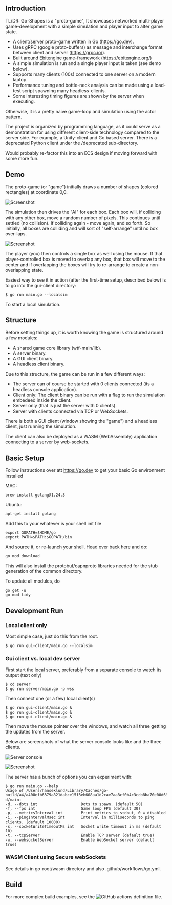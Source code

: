 ## Introduction
TL/DR: Go-Shapes is a "proto-game", It showcases networked multi-player game-development with a simple simulation and player
input to alter game state.

- A client/server proto-game written in Go (https://go.dev).
- Uses gRPC (google proto-buffers) as message and interchange format between client and server (https://grpc.io/).
- Built around Ebitengine game-framework (https://ebitengine.org/)
- A simple simulation is run and a single player input is taken (see demo below).
- Supports many clients (100s) connected to one server on a modern laptop.
- Performance tuning and bottle-neck analysis can be made using a load-test script spawning many headless-clients. 
- Some interesting timing figures are shown by the server when executing.

Otherwise, it is a pretty naive game-loop and simulation using the actor pattern.

The project is organized by programming language, as it could serve as a demonstration for using different client-side
technology compared to the server side. For example, a Unity-client and Go based server. There is a deprecated Python
client under the /deprecated sub-directory.

Would probably re-factor this into an ECS design if moving forward with some more fun.

## Demo
The proto-game (or "game") initially draws a number of shapes (colored rectangles) at coordinate 0,0. 

![Screenshot](img/shapes-initial.png)

The simulation then drives the "AI" for each box. Each box will, if colliding with any other box, move a random number of pixels. This
continues until settled (no collision). If colliding again - move again, and so forth. So initially, all boxes are
colliding and will sort of "self-arrange" until no box over-laps.

![Screenshot](img/shapes-no-overlap.png)

The player (you) then controls a single box as well using the mouse. If that player-controlled box
is moved to overlap any box, that box will move to the center and if overlapping the boxes will try to re-arrange to
create a non-overlapping state.

Easiest way to see it in action (after the first-time setup, described below) is to go into the gui-client directory:

    $ go run main.go --localsim

To start a local simulation.

## Structure
Before setting things up, it is worth knowing the game is structured around a few modules:

- A shared game core library (wtf-main/lib).
- A server binary.
- A GUI client binary.
- A headless client binary.

Due to this structure, the game can be run in a few different ways:

- The server can of course be started with 0 clients connected (its a headless console application).
- Client only: The client binary can be run with a flag to run the simulation embedeed inside the client.
- Server only (that is just the server with 0 clients).
- Server with clients connected via TCP or WebSockets.

There is both a GUI client (window showing the "game") and a headless client, just running the simulation.

The client can also be deployed as a WASM (WebAssembly) application connecting to a server by web-sockets.

## Basic Setup
Follow instructions over att https://go.dev to get your basic Go environment  installed

MAC:

    brew install golang@1.24.3

Ubuntu:

    apt-get install golang

Add this to your whatever is your shell init file

    export GOPATH=$HOME/go
    export PATH=$PATH:$GOPATH/bin

And source it, or re-launch your shell. Head over back here and do:

    go mod download

This will also install the protobuf/capnproto libraries needed for the stub generation of the common directory.

To update all modules, do

    go get -u
    go mod tidy
    

## Development Run

### Local client only
Most simple case, just do this from the root.

    $ go run gui-client/main.go --localsim

### Gui client vs. local dev server
First start the local server, preferably from a separate console to watch its output (text only)

    $ cd server
    $ go run server/main.go -p wss

Then connect one (or a few) local client(s)

    $ go run gui-client/main.go &
    $ go run gui-client/main.go &
    $ go run gui-client/main.go &

Then move the mouse pointer over the windows, and watch all three getting the updates from the server.

Below are screenshots of what the server console looks like and the three clients.

![Server console](img/shapes-server.png)

![Screenshot](img/shapes-client-server.png)

The server has a bunch of options you can experiment with:

    $ go run main.go --help
    Usage of /Users/hanseklund/Library/Caches/go-build/a4/a408efb6379a821dabce15f3eb608aa1d2cae7aa8cf0b4c3ccb8ba70e00d631c-d/main:
    -d, --dots int                   Dots to spawn. (default 50)
    -f, --fps int                    Game loop FPS (default 30)
    -p, --metricsInterval int        Print metrics to stdout, 0 = disabled
    -i, --pingIntervalMsec int       Interval in milliseconds to ping clients. (default 10000)
    -s, --socketWriteTimeoutMs int   Socket write timeout in ms (default 10)
    -t, --tcpServer                  Enable TCP server (default true)
    -w, --websocketServer            Enable WebSocket server (default true)

### WASM Client using Secure webSockets
See details in go-root/wasm directory and also .github/workflows/go.yml.

## Build
For more complex build examples, see the ![GitHub actions definition file](.github/workflows/go.yml).

